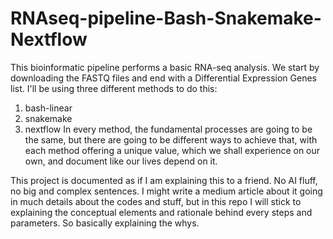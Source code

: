 # RNAseq-pipeline-Bash-Snakemake-Nextflow

This bioinformatic pipeline performs a basic RNA-seq analysis. We start by downloading the FASTQ files and end with a Differential Expression Genes list. I'll be using three different methods to do this:
1. bash-linear
2. snakemake
3. nextflow
In every method, the fundamental processes are going to be the same, but there are going to be different ways to achieve that, with each method offering a unique value, which we shall experience on our own, and document like our lives depend on it.

This project is documented as if I am explaining this to a friend. No AI fluff, no big  and complex sentences.
I might write a medium article about it going in much details about the codes and stuff, but in this repo I will stick to explaining the conceptual elements and rationale behind every steps and parameters. So basically explaining the whys.

